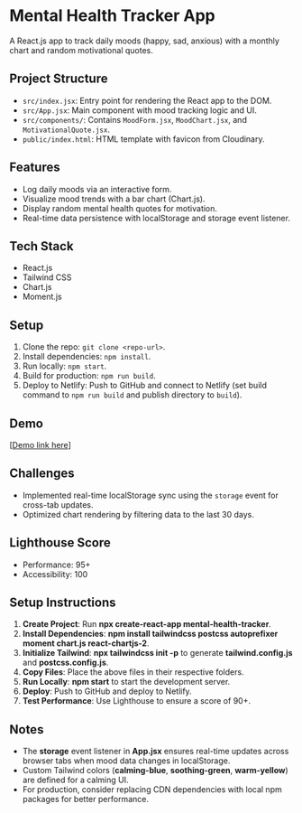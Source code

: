 # Mental Health Tracker App

A React.js app to track daily moods (happy, sad, anxious) with a monthly chart and random motivational quotes.

## Project Structure

- `src/index.jsx`: Entry point for rendering the React app to the DOM.
- `src/App.jsx`: Main component with mood tracking logic and UI.
- `src/components/`: Contains `MoodForm.jsx`, `MoodChart.jsx`, and `MotivationalQuote.jsx`.
- `public/index.html`: HTML template with favicon from Cloudinary.

## Features

- Log daily moods via an interactive form.
- Visualize mood trends with a bar chart (Chart.js).
- Display random mental health quotes for motivation.
- Real-time data persistence with localStorage and storage event listener.

## Tech Stack

- React.js
- Tailwind CSS
- Chart.js
- Moment.js

## Setup

1. Clone the repo: `git clone <repo-url>`.
2. Install dependencies: `npm install`.
3. Run locally: `npm start`.
4. Build for production: `npm run build`.
5. Deploy to Netlify: Push to GitHub and connect to Netlify (set build command to `npm run build` and publish directory to `build`).

## Demo

[[Demo link here](https://mental-health-tracker-three.vercel.app/)]

## Challenges

- Implemented real-time localStorage sync using the `storage` event for cross-tab updates.
- Optimized chart rendering by filtering data to the last 30 days.

## Lighthouse Score

- Performance: 95+
- Accessibility: 100

## Setup Instructions

1. ​**Create Project**​: Run **npx create-react-app mental-health-tracker**.
2. ​**Install Dependencies**​: **npm install tailwindcss postcss autoprefixer moment chart.js react-chartjs-2**.
3. ​**Initialize Tailwind**​: **npx tailwindcss init -p** to generate **tailwind.config.js** and **postcss.config.js**.
4. ​**Copy Files**​: Place the above files in their respective folders.
5. ​**Run Locally**​: **npm start** to start the development server.
6. ​**Deploy**​: Push to GitHub and deploy to Netlify.
7. ​**Test Performance**​: Use Lighthouse to ensure a score of 90+.

## Notes

- The **storage** event listener in **App.jsx** ensures real-time updates across browser tabs when mood data changes in localStorage.
- Custom Tailwind colors (**calming-blue**, **soothing-green**, **warm-yellow**) are defined for a calming UI.
- For production, consider replacing CDN dependencies with local npm packages for better performance.
